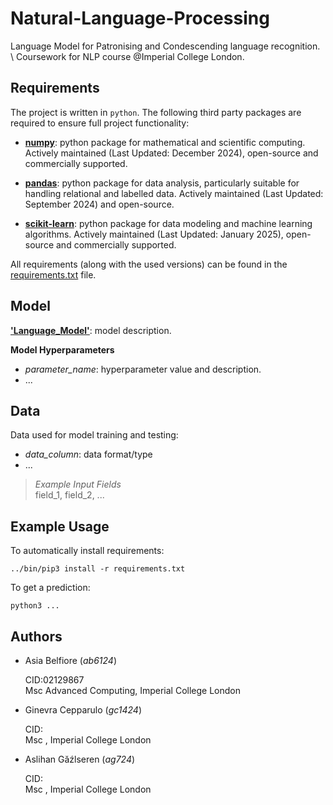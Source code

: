 # Natural-Language-Processing
Language Model for Patronising and Condescending language recognition. \ 
Coursework for NLP course @Imperial College London.

## Requirements

The project is written in `python`. The following third party packages are required to ensure full project functionality:

- [**numpy**](https://numpy.org/doc/stable/index.html): python package for mathematical and scientific computing. Actively maintained (Last Updated: December 2024), open-source and commercially supported.

- [**pandas**](https://pandas.pydata.org/): python package for data analysis, particularly suitable for handling relational and labelled data. Actively maintained (Last Updated: September 2024) and open-source.

- [**scikit-learn**](https://scikit-learn.org/stable/index.html): python package for data modeling and machine learning algorithms. Actively maintained (Last Updated: January 2025), open-source and commercially supported.

All requirements (along with the used versions) can be found in the [requirements.txt](requirements.txt) file.


## Model

[**'Language_Model'**](https://en.wikipedia.org/wiki/Language_model): model description.

**Model Hyperparameters**
- *parameter_name*: hyperparameter value and description.
- ...


## Data

Data used for model training and testing:

- *data_column*: data format/type
- ...

> *Example Input Fields*\
> field_1, field_2, ...


## Example Usage
To automatically install requirements:
```console
../bin/pip3 install -r requirements.txt
```

To get a prediction:
```console
python3 ...
```

## Authors

- Asia Belfiore (*ab6124*)
    
    CID:02129867\
    Msc Advanced Computing,
    Imperial College London

- Ginevra Cepparulo (*gc1424*)
    
    CID: \
    Msc  ,
    Imperial College London

- Aslihan Găźlseren (*ag724*)
    
    CID: \
    Msc  ,
    Imperial College London
